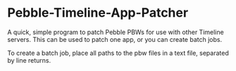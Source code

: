 # Pebble-Timeline-App-Patcher
A quick, simple program to patch Pebble PBWs for use with other Timeline servers. 
This can be used to patch one app, or you can create batch jobs.

To create a batch job, place all paths to the pbw files in a text file, separated by line returns.
